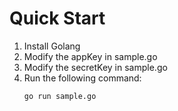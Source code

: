 # Quick Start

1. Install Golang
2. Modify the appKey in sample.go
3. Modify the secretKey in sample.go
4. Run the following command: 
    ```
    go run sample.go
    ```